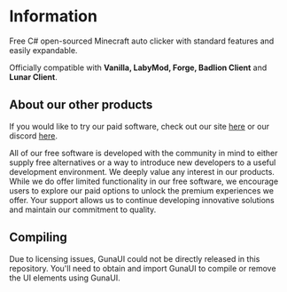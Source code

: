 # Information
Free C# open-sourced Minecraft auto clicker with standard features and easily expandable.

Officially compatible with **Vanilla, LabyMod, Forge, Badlion Client** and **Lunar Client**.

## About our other products
If you would like to try our paid software, check out our site [here](https://sapphire.ac) or our discord [here](https://discord.sapphire.ac).

All of our free software is developed with the community in mind to either supply free alternatives or a way to introduce new developers to a useful development environment. We deeply value any interest in our products. While we do offer limited functionality in our free software, we encourage users to explore our paid options to unlock the premium experiences we offer. Your support allows us to continue developing innovative solutions and maintain our commitment to quality.

## Compiling
Due to licensing issues, GunaUI could not be directly released in this repository. You'll need to obtain and import GunaUI to compile or remove the UI elements using GunaUI.
